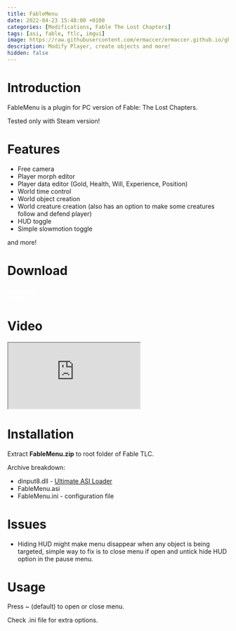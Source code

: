 ```yaml
---
title: FableMenu
date: 2022-04-23 15:48:00 +0100
categories: [Modifications, Fable The Lost Chapters]
tags: [asi, fable, ftlc, imgui]   
image: https://raw.githubusercontent.com/ermaccer/ermaccer.github.io/gh-pages/assets/mods/ftlc/menu/1.jpg
description: Modify Player, create objects and more!
hidden: false
---
```


# Introduction
FableMenu is a plugin for PC version of Fable: The Lost Chapters.

<div class="alert bg-dark">
    Tested only with Steam version!
</div>

# Features

- Free camera
- Player morph editor
- Player data editor (Gold, Health, Will, Experience, Position)
- World time control
- World object creation
- World creature creation (also has an option to make some creatures follow and defend player)
- HUD toggle
- Simple slowmotion toggle
  
and more!

# Download

<a class="btn btn-block btn-dark bg-dark text-gray btn-lg" style="color: white;" href="https://github.com/ermaccer/FableMenu/releases/latest/download/FableMenu.zip" role="button">
<i class="fas fa-download"></i>
Download
</a>
<br>
<a class="btn btn-block btn-dark bg-dark text-gray btn-lg" style="color: white;" href="https://github.com/ermaccer/FableMenu/" role="button">
<i class="fab fa-github"></i>
Source
</a>

# Video

<div class="embed-responsive embed-responsive-16by9">
  <iframe class="embed-responsive-item" src="https://www.youtube.com/embed/k-DiLlovBpU" allowfullscreen></iframe>
</div>


# Installation 

Extract **FableMenu.zip** to root folder of Fable TLC.

Archive breakdown:

 - dinput8.dll - [Ultimate ASI Loader](https://github.com/ThirteenAG/Ultimate-ASI-Loader/)
 - FableMenu.asi 
 - FableMenu.ini - configuration file



# Issues
- Hiding HUD might make menu disappear when any object is being targeted, simple way to fix is to close menu if open and untick hide HUD option in the pause menu.

# Usage

Press ~ (default) to open or close menu.

Check .ini file for extra options.
